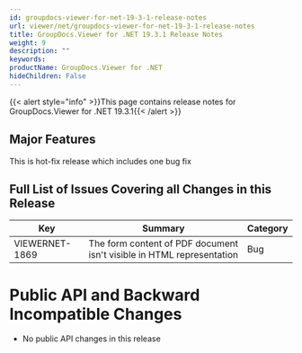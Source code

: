 ```yaml
---
id: groupdocs-viewer-for-net-19-3-1-release-notes
url: viewer/net/groupdocs-viewer-for-net-19-3-1-release-notes
title: GroupDocs.Viewer for .NET 19.3.1 Release Notes
weight: 9
description: ""
keywords: 
productName: GroupDocs.Viewer for .NET
hideChildren: False
---
```

{{< alert style="info" >}}This page contains release notes for GroupDocs.Viewer for .NET 19.3.1{{< /alert >}}

## Major Features

This is hot-fix release which includes one bug fix

## Full List of Issues Covering all Changes in this Release

| Key | Summary | Category |
| --- | --- | --- |
| VIEWERNET-1869 | The form content of PDF document isn't visible in HTML representation | Bug |

# Public API and Backward Incompatible Changes

*   No public API changes in this release

